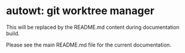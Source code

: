 # autowt: git worktree manager

This will be replaced by the README.md content during documentation build.

Please see the main README.md file for the current documentation.